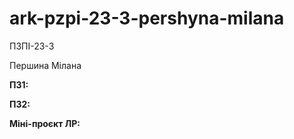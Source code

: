 # ark-pzpi-23-3-pershyna-milana

ПЗПІ-23-3

Першина Мілана

**ПЗ1:** 

**ПЗ2:** 

**Міні-проєкт ЛР:** 
